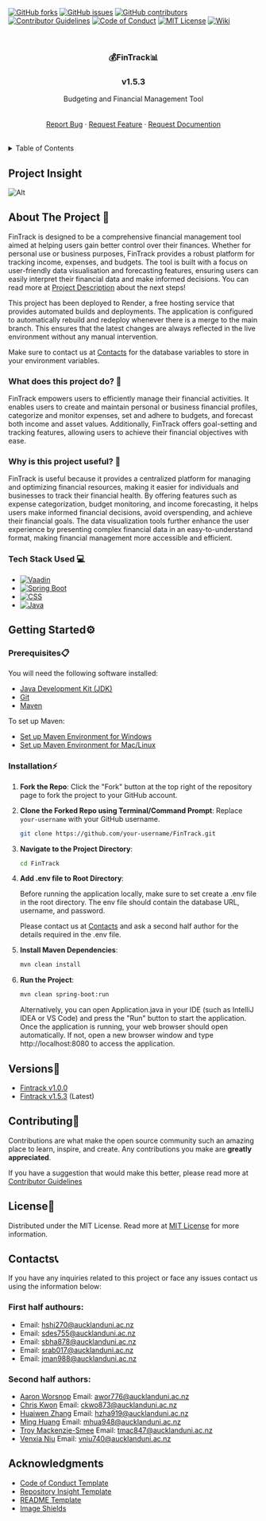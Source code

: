   <!-- PROJECT SHIELDS -->

[![GitHub forks](https://img.shields.io/github/forks/310Team8/FinTrack.svg?style=for-the-badge)](https://github.com/310Team8/FinTrack/network/members)
[![GitHub issues](https://img.shields.io/github/issues/310Team8/FinTrack.svg?style=for-the-badge)](https://github.com/310Team8/FinTrack/issues)
[![GitHub contributors](https://img.shields.io/github/contributors/310Team8/FinTrack.svg?style=for-the-badge)](https://github.com/310Team8/FinTrack/graphs/contributors)
[![Contributor Guidelines](https://img.shields.io/badge/Contributor-Guidelines-blue.svg?style=for-the-badge)](./CONTRIBUTING.md)
[![Code of Conduct](https://img.shields.io/badge/Code%20of%20Conduct-2.1-4baaaa.svg?style=for-the-badge)](./CODE_OF_CONDUCT.md)
[![MIT License](https://img.shields.io/github/license/310Team8/FinTrack.svg?style=for-the-badge)](https://github.com/310Team8/FinTrack/blob/main/LICENSE)
[![Wiki](https://img.shields.io/badge/Wiki-Documentation-brightgreen.svg?style=for-the-badge)](https://github.com/310Team8/FinTrack/wiki)

<br />
<div align="center">
  <h3 align="center">💰FinTrack📊</h3>
  <h3>v1.5.3</h3>

  <p align="center">
    Budgeting and Financial Management Tool
    <br />
    <br />
    <br />
 <a href="https://github.com/310Team8/FinTrack/issues/new?labels=bug&template=bug_report.md">Report Bug</a>
·
<a href="https://github.com/310Team8/FinTrack/issues/new?labels=enhancement&template=feature_request.md">Request Feature</a>
·
<a href="https://github.com/310Team8/FinTrack/issues/new?labels=documentation&template=documentation_request.md">Request Documention</a>

</div>
<br />

<!-- TABLE OF CONTENTS -->
<details>
  <summary>Table of Contents</summary>
  <ol>
    <li><a href="#project-insight">Project Insight</a></li>
    <li>
      <a href="#about-the-project">About The Project</a>
      <ul>
        <li><a href="#what-does-this-project-do">What does this project do?</a></li>
        <li><a href="#why-is-this-project-useful">Why is this project useful?</a></li>
        <li><a href="#tech-stack-used">Tech Stack Used</a></li>
      </ul>
    </li>
    <li>
      <a href="#getting-started">Getting Started</a>
      <ul>
        <li><a href="#prerequisites">Prerequisites</a></li>
        <li><a href="#installation">Installation</a></li>
      </ul>
    </li>
    <li><a href="#versions">Versions</a></li>
    <li><a href="#contributing">Contributing</a></li>
    <li><a href="#license">License</a></li>
     <li><a href="#contacts">Contacts</a></li>
    <li><a href="#acknowledgments">Acknowledgments</a></li>
  </ol>
</details>

## Project Insight

![Alt](https://repobeats.axiom.co/api/embed/1ab332dbfcc40cb69c256641d05a9e80090a5b3e.svg "Repobeats analytics image")

<!-- ABOUT THE PROJECT -->

## About The Project 🚀

FinTrack is designed to be a comprehensive financial management tool aimed at helping users gain better control over their finances. Whether for personal use or business purposes, FinTrack provides a robust platform for tracking income, expenses, and budgets. The tool is built with a focus on user-friendly data visualisation and forecasting features, ensuring users can easily interpret their financial data and make informed decisions. You can read more at [Project Description](./DESCRIPTION.md) about the next steps!

This project has been deployed to Render, a free hosting service that provides automated builds and deployments. The application is configured to automatically rebuild and redeploy whenever there is a merge to the main branch. This ensures that the latest changes are always reflected in the live environment without any manual intervention.

Make sure to contact us at <a href="#contacts">Contacts</a> for the database variables to store in your environment variables.

### What does this project do? 🤔

FinTrack empowers users to efficiently manage their financial activities. It enables users to create and maintain personal or business financial profiles, categorize and monitor expenses, set and adhere to budgets, and forecast both income and asset values. Additionally, FinTrack offers goal-setting and tracking features, allowing users to achieve their financial objectives with ease.

### Why is this project useful? 🌟

FinTrack is useful because it provides a centralized platform for managing and optimizing financial resources, making it easier for individuals and businesses to track their financial health. By offering features such as expense categorization, budget monitoring, and income forecasting, it helps users make informed financial decisions, avoid overspending, and achieve their financial goals. The data visualization tools further enhance the user experience by presenting complex financial data in an easy-to-understand format, making financial management more accessible and efficient.

### Tech Stack Used 💻

- [![Vaadin](https://img.shields.io/badge/Vaadin-00B4F0.svg?style=for-the-badge&logo=vaadin&logoColor=white)](https://vaadin.com/)
- [![Spring Boot](https://img.shields.io/badge/Spring%20Boot-6DB33F.svg?style=for-the-badge&logo=spring-boot&logoColor=white)](https://spring.io/projects/spring-boot)
- [![CSS](https://img.shields.io/badge/CSS-1572B6.svg?style=for-the-badge&logo=css3&logoColor=white)](https://developer.mozilla.org/en-US/docs/Web/CSS)
- [![Java](https://img.shields.io/badge/Java-007396.svg?style=for-the-badge&logo=java&logoColor=white)](https://www.java.com/)

<!-- GETTING STARTED -->

## Getting Started⚙️

### Prerequisites📋

You will need the following software installed:

- [Java Development Kit (JDK)](https://www.oracle.com/java/technologies/javase-downloads.html)
- [Git](https://git-scm.com/downloads)
- [Maven](https://maven.apache.org/download.cgi)

To set up Maven:

- [Set up Maven Environment for Windows](https://www.qamadness.com/knowledge-base/how-to-install-maven-and-configure-environment-variables/)
- [Set up Maven Environment for Mac/Linux](https://www.baeldung.com/install-maven-on-windows-linux-mac)

### Installation⚡

1. **Fork the Repo**:
   Click the "Fork" button at the top right of the repository page to fork the project to your GitHub account.

2. **Clone the Forked Repo using Terminal/Command Prompt**:
   Replace `your-username` with your GitHub username.

   ```sh
   git clone https://github.com/your-username/FinTrack.git
   ```

3. **Navigate to the Project Directory**:

   ```sh
   cd FinTrack
   ```

4. **Add .env file to Root Directory**:

   Before running the application locally, make sure to set create a .env file in the root directory. The env file should contain the database URL, username, and password.

   Please contact us at <a href="#contacts">Contacts</a> and ask a second half author for the details required in the .env file.

5. **Install Maven Dependencies**:

   ```sh
   mvn clean install
   ```

6. **Run the Project**:
   ```sh
   mvn clean spring-boot:run
   ```
   Alternatively, you can open Application.java in your IDE (such as IntelliJ IDEA or VS Code) and press the "Run" button to start the application.
   Once the application is running, your web browser should open automatically. If not, open a new browser window and type http://localhost:8080 to access the application.

## Versions📝

- [Fintrack v1.0.0](https://github.com/310Team8/FinTrack/releases/tag/v1.0.0)
- [Fintrack v1.5.3](https://github.com/310Team8/FinTrack/releases/tag/v1.5.3) (Latest)

<!-- CONTRIBUTING -->

## Contributing🤝

Contributions are what make the open source community such an amazing place to learn, inspire, and create. Any contributions you make are **greatly appreciated**.

If you have a suggestion that would make this better, please read more at [Contributor Guidelines](./CONTRIBUTING.md)

<!-- LICENSE -->

## License📜

Distributed under the MIT License. Read more at [MIT License](./LICENSE) for more information.

<!-- CONTACTS -->

## Contacts📞

If you have any inquiries related to this project or face any issues contact us using the information below:

### First half authours:

- Email: hshi270@aucklanduni.ac.nz
- Email: sdes755@aucklanduni.ac.nz
- Email: sbha878@aucklanduni.ac.nz
- Email: srab017@aucklanduni.ac.nz
- Email: jman988@aucklanduni.ac.nz

### Second half authors:

- [Aaron Worsnop](https://github.com/aaronworsnop) Email: awor776@aucklanduni.ac.nz
- [Chris Kwon](https://github.com/hyukjun3) Email: ckwo873@aucklanduni.ac.nz
- [Huaiwen Zhang](https://github.com/Deagle0422) Email: hzha919@aucklanduni.ac.nz
- [Ming Huang](https://github.com/minghan36) Email: mhua948@aucklanduni.ac.nz
- [Troy Mackenzie-Smee](https://github.com/tmacsmee) Email: tmac847@aucklanduni.ac.nz
- [Venxia Niu](https://github.com/vniu740) Email: vniu740@aucklanduni.ac.nz

<!-- ACKNOWLEDGMENTS -->

## Acknowledgments

- [Code of Conduct Template](https://www.contributor-covenant.org/)
- [Repository Insight Template](https://repobeats.axiom.co/)
- [README Template](https://github.com/othneildrew/Best-README-Template?tab=readme-ov-file)
- [Image Shields](https://shields.io)
